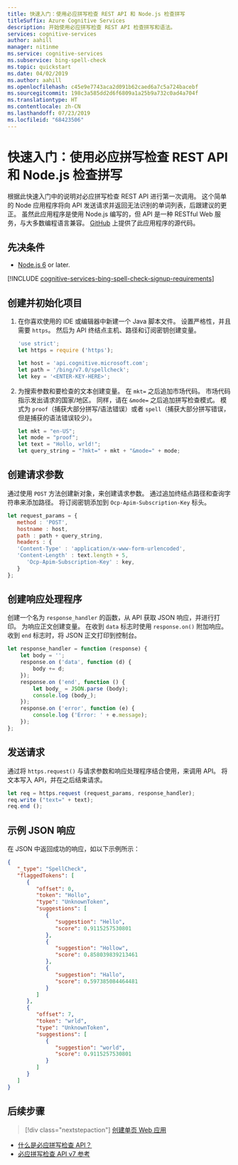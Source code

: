 ```yaml
---
title: 快速入门：使用必应拼写检查 REST API 和 Node.js 检查拼写
titleSuffix: Azure Cognitive Services
description: 开始使用必应拼写检查 REST API 检查拼写和语法。
services: cognitive-services
author: aahill
manager: nitinme
ms.service: cognitive-services
ms.subservice: bing-spell-check
ms.topic: quickstart
ms.date: 04/02/2019
ms.author: aahill
ms.openlocfilehash: c45e9e7743aca2d091b62caed6a7c5a724bacebf
ms.sourcegitcommit: 198c3a585dd2d6f6809a1a25b9a732c0ad4a704f
ms.translationtype: HT
ms.contentlocale: zh-CN
ms.lasthandoff: 07/23/2019
ms.locfileid: "68423506"
---
```

# <a name="quickstart-check-spelling-with-the-bing-spell-check-rest-api-and-nodejs"></a>快速入门：使用必应拼写检查 REST API 和 Node.js 检查拼写

根据此快速入门中的说明对必应拼写检查 REST API 进行第一次调用。 这个简单的 Node 应用程序将向 API 发送请求并返回无法识别的单词列表，后跟建议的更正。 虽然此应用程序是使用 Node.js 编写的，但 API 是一种 RESTful Web 服务，与大多数编程语言兼容。 [GitHub](https://github.com/Azure-Samples/cognitive-services-REST-api-samples/blob/master/nodejs/Search/BingSpellCheckv7.js) 上提供了此应用程序的源代码。

## <a name="prerequisites"></a>先决条件

* [Node.js 6](https://nodejs.org/en/download/) or later.

[!INCLUDE [cognitive-services-bing-spell-check-signup-requirements](../../../../includes/cognitive-services-bing-spell-check-signup-requirements.md)]


## <a name="create-and-initialize-a-project"></a>创建并初始化项目

1. 在你喜欢使用的 IDE 或编辑器中新建一个 Java 脚本文件。 设置严格性，并且需要 `https`。 然后为 API 终结点主机、路径和订阅密钥创建变量。

    ```javascript
    'use strict';
    let https = require ('https');

    let host = 'api.cognitive.microsoft.com';
    let path = '/bing/v7.0/spellcheck';
    let key = '<ENTER-KEY-HERE>';
    ```

2. 为搜索参数和要检查的文本创建变量。 在 `mkt=` 之后追加​​市场代码。 市场代码指示发出请求的国家/地区。 同样，请在 `&mode=` 之后追加拼写检查模式。 模式为 `proof`（捕获大部分拼写/语法错误）或者 `spell`（捕获大部分拼写错误，但是捕获的语法错误较少）。

    ```javascript
    let mkt = "en-US";
    let mode = "proof";
    let text = "Hollo, wrld!";
    let query_string = "?mkt=" + mkt + "&mode=" + mode;
    ```

## <a name="create-the-request-parameters"></a>创建请求参数

通过使用 `POST` 方法创建新对象，来创建请求参数。 通过追加终结点路径和查询字符串来添加路径。 将订阅密钥添加到 `Ocp-Apim-Subscription-Key` 标头。

```javascript
let request_params = {
   method : 'POST',
   hostname : host,
   path : path + query_string,
   headers : {
   'Content-Type' : 'application/x-www-form-urlencoded',
   'Content-Length' : text.length + 5,
      'Ocp-Apim-Subscription-Key' : key,
   }
};
```

## <a name="create-a-response-handler"></a>创建响应处理程序

创建一个名为 `response_handler` 的函数，从 API 获取 JSON 响应，并进行打印。 为响应正文创建变量。 在收到 `data` 标志时使用 `response.on()` 附加响应。 收到 `end` 标志时，将 JSON 正文打印到控制台。

```javascript
let response_handler = function (response) {
    let body = '';
    response.on ('data', function (d) {
        body += d;
    });
    response.on ('end', function () {
        let body_ = JSON.parse (body);
        console.log (body_);
    });
    response.on ('error', function (e) {
        console.log ('Error: ' + e.message);
    });
};
```

## <a name="send-the-request"></a>发送请求

通过将 `https.request()` 与请求参数和响应处理程序结合使用，来调用 API。 将文本写入 API，并在之后结束请求。

```javascript
let req = https.request (request_params, response_handler);
req.write ("text=" + text);
req.end ();
```

## <a name="example-json-response"></a>示例 JSON 响应

在 JSON 中返回成功的响应，如以下示例所示：

```json
{
   "_type": "SpellCheck",
   "flaggedTokens": [
      {
         "offset": 0,
         "token": "Hollo",
         "type": "UnknownToken",
         "suggestions": [
            {
               "suggestion": "Hello",
               "score": 0.9115257530801
            },
            {
               "suggestion": "Hollow",
               "score": 0.858039839213461
            },
            {
               "suggestion": "Hallo",
               "score": 0.597385084464481
            }
         ]
      },
      {
         "offset": 7,
         "token": "wrld",
         "type": "UnknownToken",
         "suggestions": [
            {
               "suggestion": "world",
               "score": 0.9115257530801
            }
         ]
      }
   ]
}
```

## <a name="next-steps"></a>后续步骤

> [!div class="nextstepaction"]
> [创建单页 Web 应用](../tutorials/spellcheck.md)

- [什么是必应拼写检查 API？](../overview.md)
- [必应拼写检查 API v7 参考](https://docs.microsoft.com/rest/api/cognitiveservices-bingsearch/bing-spell-check-api-v7-reference)
